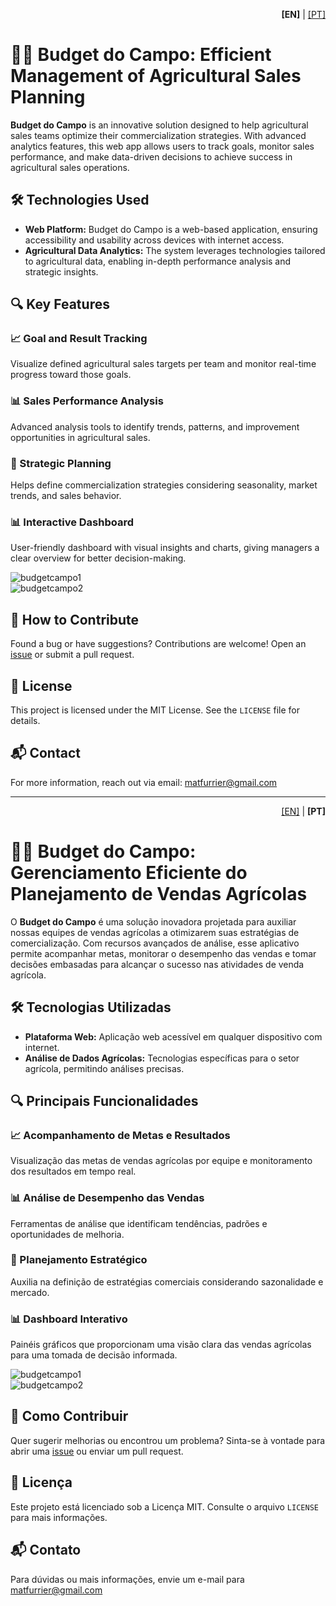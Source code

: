 <p align="right">
  <b>[EN]</b> | <a href="#pt-versão-em-português">[PT]</a>
</p>

# 🌾🚜 Budget do Campo: Efficient Management of Agricultural Sales Planning

**Budget do Campo** is an innovative solution designed to help agricultural sales teams optimize their commercialization strategies. With advanced analytics features, this web app allows users to track goals, monitor sales performance, and make data-driven decisions to achieve success in agricultural sales operations.

## 🛠️ Technologies Used

- **Web Platform:** Budget do Campo is a web-based application, ensuring accessibility and usability across devices with internet access.
- **Agricultural Data Analytics:** The system leverages technologies tailored to agricultural data, enabling in-depth performance analysis and strategic insights.

## 🔍 Key Features

### 📈 Goal and Result Tracking  
Visualize defined agricultural sales targets per team and monitor real-time progress toward those goals.

### 📊 Sales Performance Analysis  
Advanced analysis tools to identify trends, patterns, and improvement opportunities in agricultural sales.

### 🧠 Strategic Planning  
Helps define commercialization strategies considering seasonality, market trends, and sales behavior.

### 📊 Interactive Dashboard  
User-friendly dashboard with visual insights and charts, giving managers a clear overview for better decision-making.

![budgetcampo1](https://github.com/matfurrier/budgetcampo/assets/30526394/8f41aff6-b9b3-47b4-968a-0dc15afe8e3c)  
![budgetcampo2](https://github.com/matfurrier/budgetcampo/assets/30526394/17864025-df74-4115-86c9-6f237bcd3588)

## 🤝 How to Contribute

Found a bug or have suggestions? Contributions are welcome! Open an [issue](https://github.com/matfurrier/budgetcampo/issues) or submit a pull request.

## 📄 License

This project is licensed under the MIT License. See the `LICENSE` file for details.

## 📬 Contact

For more information, reach out via email: [matfurrier@gmail.com](mailto:matfurrier@gmail.com)

---

<a id="pt-versão-em-português"></a>
<p align="right">
  <a href="#">[EN]</a> | <b>[PT]</b>
</p>

# 🌾🚜 Budget do Campo: Gerenciamento Eficiente do Planejamento de Vendas Agrícolas

O **Budget do Campo** é uma solução inovadora projetada para auxiliar nossas equipes de vendas agrícolas a otimizarem suas estratégias de comercialização. Com recursos avançados de análise, esse aplicativo permite acompanhar metas, monitorar o desempenho das vendas e tomar decisões embasadas para alcançar o sucesso nas atividades de venda agrícola.

## 🛠️ Tecnologias Utilizadas

- **Plataforma Web:** Aplicação web acessível em qualquer dispositivo com internet.
- **Análise de Dados Agrícolas:** Tecnologias específicas para o setor agrícola, permitindo análises precisas.

## 🔍 Principais Funcionalidades

### 📈 Acompanhamento de Metas e Resultados  
Visualização das metas de vendas agrícolas por equipe e monitoramento dos resultados em tempo real.

### 📊 Análise de Desempenho das Vendas  
Ferramentas de análise que identificam tendências, padrões e oportunidades de melhoria.

### 🧠 Planejamento Estratégico  
Auxilia na definição de estratégias comerciais considerando sazonalidade e mercado.

### 📊 Dashboard Interativo  
Painéis gráficos que proporcionam uma visão clara das vendas agrícolas para uma tomada de decisão informada.

![budgetcampo1](https://github.com/matfurrier/budgetcampo/assets/30526394/8f41aff6-b9b3-47b4-968a-0dc15afe8e3c)  
![budgetcampo2](https://github.com/matfurrier/budgetcampo/assets/30526394/17864025-df74-4115-86c9-6f237bcd3588)

## 👥 Como Contribuir

Quer sugerir melhorias ou encontrou um problema? Sinta-se à vontade para abrir uma [issue](https://github.com/matfurrier/budgetcampo/issues) ou enviar um pull request.

## 📄 Licença

Este projeto está licenciado sob a Licença MIT. Consulte o arquivo `LICENSE` para mais informações.

## 📬 Contato

Para dúvidas ou mais informações, envie um e-mail para [matfurrier@gmail.com](mailto:matfurrier@gmail.com)
